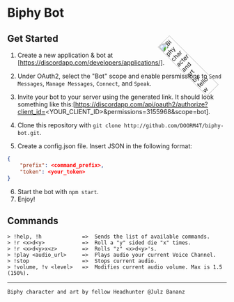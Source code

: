 # Biphy Bot

## Get Started

1. Create a new application & bot at [https://discordapp.com/developers/applications/].

2. Under OAuth2, select the "Bot" scope and enable persmissions to `Send Messages`, `Manage Messages`, `Connect`, and `Speak`. 

3. Invite your bot to your server using the generated link. It should look something like this:[https://discordapp.com/api/oauth2/authorize?client_id=<YOUR_CLIENT_ID>&permissions=3155968&scope=bot].

4. Clone this repository with `git clone http://github.com/DOORM4T/biphy-bot.git`.

5. Create a config.json file. Insert JSON in the following format:
```JSON
{
    "prefix": <command_prefix>,
    "token": <your_token>
}
```

6. Start the bot with `npm start`.
7. Enjoy!

## Commands

```
> !help, !h             =>  Sends the list of available commands.
> !r <x>d<y>            =>  Roll a "y" sided die "x" times.
> !r <x>d<y>x<z>        =>  Rolls "z" <x>d<y>'s.
> !play <audio_url>     =>  Plays audio your current Voice Channel.
> !stop                 =>  Stops current audio.
> !volume, !v <level>   =>  Modifies current audio volume. Max is 1.5 (150%).
```

<img id="biphy" alt="Biphy character and art by fellow Headhunter @Julz Bananz" src="https://cdn.discordapp.com/attachments/588918874272038932/613085069824884899/Biphy.png" width=200 style="width:20%;position: absolute;top:0;right:-60px;transform:rotate(-45deg)">
<hr>

`Biphy character and art by fellow Headhunter @Julz Bananz`
